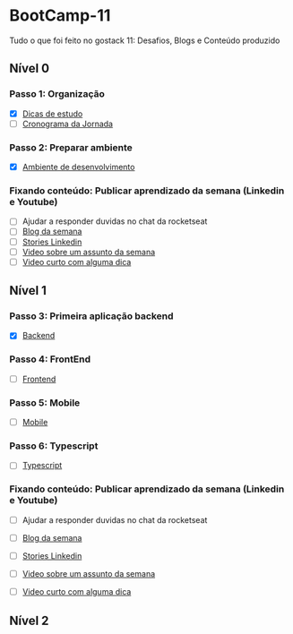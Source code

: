 # BootCamp-11
Tudo o que foi feito no gostack 11: Desafios, Blogs e Conteúdo produzido

## Nível 0
### Passo 1: Organização
- [x] [Dicas de estudo](https://github.com/gislainejessica/BootCamp-11/blob/master/dicas.md)
- [ ] [Cronograma da Jornada ](https://www.notion.so/Cronograma-de-estudos-d3ec0890b55049ffb8e98e4327478250)

### Passo 2: Preparar ambiente
- [x] [Ambiente de desenvolvimento](https://github.com/gislainejessica/BootCamp-11/blob/master/ambiente-dev.md)

### Fixando conteúdo: Publicar aprendizado da semana (Linkedin e Youtube)
- [ ] Ajudar a responder duvidas no chat da rocketseat
- [ ] [Blog da semana]()
- [ ] [Stories Linkedin]()
- [ ] [Video sobre um assunto da semana]()
- [ ] [Video curto com alguma dica]()

## Nível 1
### Passo 3: Primeira aplicação backend
- [x] [Backend](https://github.com/gislainejessica/BootCamp-11/blob/master/backend-first.md)

### Passo 4: FrontEnd
- [ ] [Frontend](https://github.com/gislainejessica/BootCamp-11/blob/master/frontend-first.md)

### Passo 5: Mobile
- [ ] [Mobile](https://github.com/gislainejessica/BootCamp-11/blob/master/mobile-first.md)

### Passo 6: Typescript
- [ ] [Typescript]()


### Fixando conteúdo: Publicar aprendizado da semana (Linkedin e Youtube)
- [ ] Ajudar a responder duvidas no chat da rocketseat
- [ ] [Blog da semana]()
- [ ] [Stories Linkedin]()
- [ ] [Video sobre um assunto da semana]()
- [ ] [Video curto com alguma dica]()


## Nível 2
